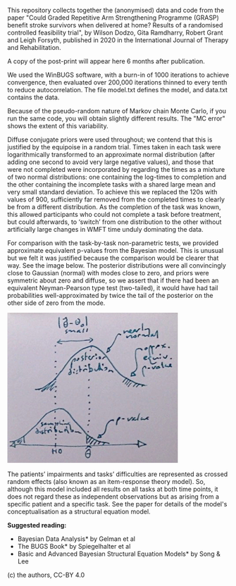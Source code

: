 This repository collects together the (anonymised) data and code from the paper "Could Graded Repetitive Arm Strengthening Programme (GRASP) benefit stroke survivors when delivered at home? Results of a randomised controlled feasibility trial", by Wilson Dodzo, Gita Ramdharry, Robert Grant and Leigh Forsyth, published in 2020 in the International Journal of Therapy and Rehabilitation.

A copy of the post-print will appear here 6 months after publication.

We used the WinBUGS software, with a burn-in of 1000 iterations to achieve convergence, then evaluated over 200,000 iterations thinned to every tenth to reduce autocorrelation. The file model.txt defines the model, and data.txt contains the data.

Because of the pseudo-random nature of Markov chain Monte Carlo, if you run the same code, you will obtain slightly different results. The "MC error" shows the extent of this variability.

Diffuse conjugate priors were used throughout; we contend that this is justified by the equipoise in a random trial. Times taken in each task were logarithmically transformed to an approximate normal distribution (after adding one second to avoid very large negative values), and those that were not completed were incorporated by regarding the times as a mixture of two normal distributions: one containing the log-times to completion and the other containing the incomplete tasks with a shared large mean and very small standard deviation. To achieve this we replaced the 120s with values of 900, sufficiently far removed from the completed times to clearly be from a different distribution. As the completion of the task was known, this allowed participants who could not complete a task before treatment, but could afterwards, to ‘switch’ from one distribution to the other without artificially large changes in WMFT time unduly dominating the data.

For comparison with the task-by-task non-parametric tests, we provided approximate equivalent p-values from the Bayesian model. This is unusual but we felt it was justified because the comparison would be clearer that way. See the image below. The posterior distributions were all convincingly close to Gaussian (normal) with modes close to zero, and priors were symmetric about zero and diffuse, so we assert that if there had been an equivalent Neyman-Pearson type test (two-tailed), it would have had tail probabilities well-approximated by twice the tail of the posterior on the other side of zero from the mode.

![Diagram of sampling distribution under H0 and posterior distribution](aepv.jpg)

The patients’ impairments and tasks’ difficulties are represented as crossed random effects (also known as an item-response theory model). So, although this model included all results on all tasks at both time points, it does not regard these as independent observations but as arising from a specific patient and a specific task. See the paper for details of the model's conceptualisation as a structural equation model.

**Suggested reading:**

* Bayesian Data Analysis* by Gelman et al
* The BUGS Book* by Spiegelhalter et al
* Basic and Advanced Bayesian Structural Equation Models* by Song & Lee


(c) the authors, CC-BY 4.0
